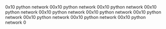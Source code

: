 0x10 python network 00x10 python network 00x10 python network 00x10 python network 00x10 python network 00x10 python network 00x10 python network 00x10 python network 00x10 python network 00x10 python network 0
